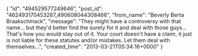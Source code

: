  {
   "id": "494529577249646",
   "post_id": "462493170453287_490608044308466",
   "from_name": "Beverly Berta Braakschmack",
   "message": "They might have a controversy with that name... but they'd better find the surety for it and deal with those guys... That's how you would stay out of it. Your court doesn't have a claim, it just is not liable for these statutes and/or mistakes. Let them deal with themselves...",
   "created_time": "2013-03-21T05:34:16+0000"
 }
